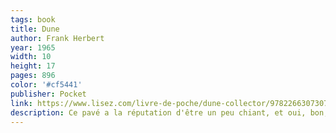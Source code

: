 ```yaml
---
tags: book
title: Dune
author: Frank Herbert
year: 1965
width: 10
height: 17
pages: 896
color: '#cf5441'
publisher: Pocket
link: https://www.lisez.com/livre-de-poche/dune-collector/9782266307307
description: Ce pavé a la réputation d'être un peu chiant, et oui, bon, peut-être, faut rentrer dedans comme on dit. Mais il a aussi la réputation d'être épique, et cela il l'est totalement. Il est impressionnant de découvrir la crédibilité que l'auteur donne à un univers entier grâce à la description d'une seule planète peuplée de lombrics très très grands. J'ai refermé ce livre des étoiles dans les yeux (et du sable, aussi).
---
```

